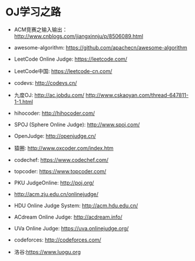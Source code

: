 # OJ学习之路

* ACM竞赛之输入输出：<http://www.cnblogs.com/jiangxinnju/p/8506089.html>
* awesome-algorithm: <https://github.com/apachecn/awesome-algorithm>

* LeetCode Online Judge: <https://leetcode.com/>
* LeetCode中国: <https://leetcode-cn.com/>

* codevs: <http://codevs.cn/>
* 九度OJ: <http://ac.jobdu.com/> <http://www.cskaoyan.com/thread-647811-1-1.html>
* hihocoder: <http://hihocoder.com/>
* SPOJ (Sphere Online Judge): <http://www.spoj.com/>
* OpenJudge: <http://openjudge.cn/>
* 猿圈: <http://www.oxcoder.com/index.htm>
* codechef: <https://www.codechef.com/>
* topcoder: <https://www.topcoder.com/>
* PKU JudgeOnline: <http://poj.org/>
* <http://acm.zju.edu.cn/onlinejudge/>
* HDU Online Judge System: <http://acm.hdu.edu.cn/>
* ACdream Online Judge: <http://acdream.info/>
* UVa Online Judge: <https://uva.onlinejudge.org/>
* codeforces: <http://codeforces.com/>
* 洛谷:<https://www.luogu.org>
